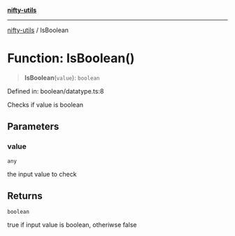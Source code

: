 [**nifty-utils**](../README.md)

***

[nifty-utils](../globals.md) / IsBoolean

# Function: IsBoolean()

> **IsBoolean**(`value`): `boolean`

Defined in: boolean/datatype.ts:8

Checks if value is boolean

## Parameters

### value

`any`

the input value to check

## Returns

`boolean`

true if input value is boolean, otheriwse false
